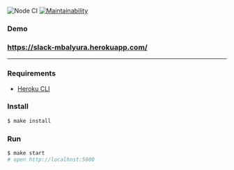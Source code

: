 ![Node CI](https://github.com/mbalyura/frontend-project-lvl4/workflows/Node%20CI/badge.svg) [![Maintainability](https://api.codeclimate.com/v1/badges/cd4310c7fbae85b1b899/maintainability)](https://codeclimate.com/github/mbalyura/frontend-project-lvl4/maintainability)

### Demo
### https://slack-mbalyura.herokuapp.com/

---

### Requirements

* [Heroku CLI](https://devcenter.heroku.com/articles/heroku-cli)

### Install

```sh
$ make install
```

### Run

```sh
$ make start
# open http://localhost:5000
```
